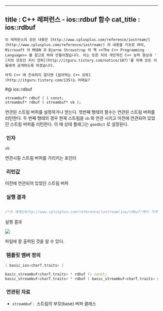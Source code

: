 ----------------
title : C++ 레퍼런스 - ios::rdbuf 함수
cat_title :  ios::rdbuf
--------------



```warning
이 레퍼런스의 모든 내용은 [http://www.cplusplus.com/reference/iostream/](http://www.cplusplus.com/reference/iostream/) 의 내용을 기초로 하여, Microsoft 의 MSDN 과 Bjarne Stroustrup 의 책 <<The C++ Programming Language>> 를 참고로 하여 만들어졌습니다. 이는 또한 저의 개인적인 C++ 능력 향상과 ' [저의 모토인 지식 전파](http://itguru.tistory.com/notice/107)'를 위해 모든 이들에게 공개하도록 하겠습니다.
```

```info
아직 C++ 에 친숙하지 않다면 [씹어먹는 C++ 강좌](http://itguru.tistory.com/135)는 어때요?
```

#@ ios::rdbuf

```info
streambuf* rdbuf ( ) const;
streambuf* rdbuf ( streambuf* sb );

```

연관된 스트림 버퍼를 설정하거나 얻는다.
첫번째 형태의 함수는 연관된 스트림 버퍼를 리턴한다.
두 번째 형태의 경우 현재 스트림을 `sb` 와 연관 시키고 이전에 연관되어 있었던 스트림 버퍼를 리턴한다. 이 때 상태 플래그는 `goodbit` 로 설정된다.



###  인자





`sb`

연관시킬 스트림 버퍼를 가리키는 포인터



###  리턴값




이전에 연관되어 있었던 스트림 버퍼



###  실행 결과




```cpp

/*이 예제는http://www.cplusplus.com/reference/iostream/ios/rdbuf/에서 가져왔습니다.*/#include <iostream>#include <fstream>using namespace std;int main (){    streambuf *psbuf, *backup;    ofstream filestr;    filestr.open ("test.txt");    backup = cout.rdbuf();     // 현재 cout 의 스트림 버퍼를 백업한다.    psbuf = filestr.rdbuf();   // 파일 스트림 버퍼를 얻는다    cout.rdbuf(psbuf);         // 파일 스트림 버퍼를 cout 에 연관시킨다    cout << "This is written to the file"; // 따라서 이것은 파일에 쓰여진다.    cout.rdbuf(backup);        // 원래 cout 의 스트림 버퍼로 돌아간다.    filestr.close();    return 0;}
```

실행 결과


![](http://img1.daumcdn.net/thumb/R1920x0/?fname=http%3A%2F%2Fcfile24.uf.tistory.com%2Fimage%2F19116F414F6E86F8080AC6)

파일에 잘 출력된 것을 알 수 있다.



###  템플릿 멤버 정의




```cpp
( basic_ios<charT,traits> )

basic_streambuf<charT,traits> * rdbuf () const;
basic_streambuf<charT,traits> * rdbuf ( basic_streambuf<charT,traits> sb);
```





###  연관된 자료

* `streambuf` :  스트림의 부모(base) 버퍼 클래스









